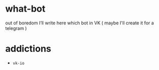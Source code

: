# what-bot
out of boredom I’ll write here which bot in VK ( maybe I'll create it for a telegram )

# addictions

- `vk-io`
